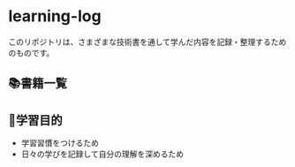 # learning-log
このリポジトリは、さまざまな技術書を通して学んだ内容を記録・整理するためのものです。

## 📚書籍一覧

## 📌学習目的

- 学習習慣をつけるため
- 日々の学びを記録して自分の理解を深めるため


